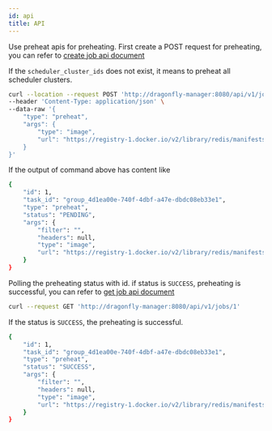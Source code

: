 ```yaml
---
id: api
title: API
---
```


Use preheat apis for preheating. First create a POST request for preheating,
you can refer to [create job api document](https://github.com/dragonflyoss/Dragonfly2/blob/main/docs/en/api-reference/api-reference.md#create-job)

If the `scheduler_cluster_ids` does not exist,
it means to preheat all scheduler clusters.

```bash
curl --location --request POST 'http://dragonfly-manager:8080/api/v1/jobs' \
--header 'Content-Type: application/json' \
--data-raw '{
    "type": "preheat",
    "args": {
        "type": "image",
        "url": "https://registry-1.docker.io/v2/library/redis/manifests/latest"
    }
}'
```

If the output of command above has content like

```bash
{
    "id": 1,
    "task_id": "group_4d1ea00e-740f-4dbf-a47e-dbdc08eb33e1",
    "type": "preheat",
    "status": "PENDING",
    "args": {
        "filter": "",
        "headers": null,
        "type": "image",
        "url": "https://registry-1.docker.io/v2/library/redis/manifests/latest"
    }
}
```

Polling the preheating status with id. if status is `SUCCESS`,
preheating is successful, you can refer to
[get job api document](https://github.com/dragonflyoss/Dragonfly2/blob/main/docs/en/api-reference/api-reference.md#get-job)

```bash
curl --request GET 'http://dragonfly-manager:8080/api/v1/jobs/1'
```

If the status is `SUCCESS`, the preheating is successful.

```bash
{
    "id": 1,
    "task_id": "group_4d1ea00e-740f-4dbf-a47e-dbdc08eb33e1",
    "type": "preheat",
    "status": "SUCCESS",
    "args": {
        "filter": "",
        "headers": null,
        "type": "image",
        "url": "https://registry-1.docker.io/v2/library/redis/manifests/latest"
    }
}
```
